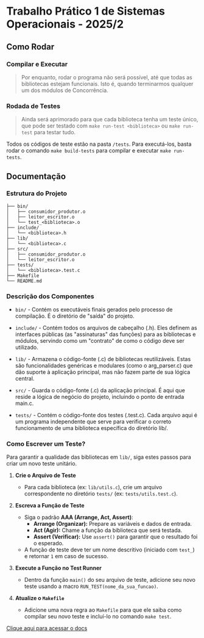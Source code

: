 # Trabalho Prático 1 de Sistemas Operacionais - 2025/2

## Como Rodar

### Compilar e Executar

> Por enquanto, rodar o programa não será possível, até que todas as bibliotecas estejam funcionais.
> Isto é, quando terminarmos qualquer um dos módulos de Concorrência.

### Rodada de Testes

> Ainda será aprimorado para que cada biblioteca tenha um teste único, que pode ser testado com
> `make run-test <biblioteca>` ou `make run-test` para testar tudo.

Todos os códigos de teste estão na pasta `/tests`.
Para executá-los, basta rodar o comando `make build-tests` para compilar e executar `make run-tests`.

## Documentação

### Estrutura do Projeto

```text
├── bin/
│   ├── consumidor_produtor.o
│   ├── leitor_escritor.o
│   └── test_<biblioteca>.o
├── include/
│   └── <biblioteca>.h
├── lib/
│   └── <biblioteca>.c
├── src/
│   ├── consumidor_produtor.o
│   └── leitor_escritor.o
├── tests/
│   └── <biblioteca>.test.c
├── Makefile
└── README.md
```

### Descrição dos Componentes

* `bin/` - Contém os executáveis finais gerados pelo processo de compilação. É o diretório de "saída" do projeto.

* `include/` - Contém todos os arquivos de cabeçalho (.h). Eles definem as interfaces públicas (as "assinaturas" das
  funções) para as bibliotecas e módulos, servindo como um "contrato" de como o código deve ser utilizado.

* `lib/` - Armazena o código-fonte (.c) de bibliotecas reutilizáveis. Estas são funcionalidades genéricas e modulares (como
  o arg_parser.c) que dão suporte à aplicação principal, mas não fazem parte de sua lógica central.

* `src/` - Guarda o código-fonte (.c) da aplicação principal. É aqui que reside a lógica de negócio do projeto, incluindo o
  ponto de entrada main.c.

* `tests/` - Contém o código-fonte dos testes (.test.c). Cada arquivo aqui é um programa independente que serve para
  verificar o correto funcionamento de uma biblioteca específica do diretório lib/.

### Como Escrever um Teste?

Para garantir a qualidade das bibliotecas em `lib/`, siga estes passos para criar um novo teste unitário.

1.  **Crie o Arquivo de Teste**
    -   Para cada biblioteca (ex: `lib/utils.c`), crie um arquivo correspondente no diretório `tests/` (ex: `tests/utils.test.c`).

2.  **Escreva a Função de Teste**
    -   Siga o padrão **AAA (Arrange, Act, Assert)**:
        -   **Arrange (Organizar):** Prepare as variáveis e dados de entrada.
        -   **Act (Agir):** Chame a função da biblioteca que será testada.
        -   **Assert (Verificar):** Use `assert()` para garantir que o resultado foi o esperado.
    -   A função de teste deve ter um nome descritivo (iniciado com `test_`) e retornar `1` em caso de sucesso.

3.  **Execute a Função no Test Runner**
    -   Dentro da função `main()` do seu arquivo de teste, adicione seu novo teste usando a macro `RUN_TEST(nome_da_sua_funcao)`.

4.  **Atualize o `Makefile`**
    -   Adicione uma nova regra ao `Makefile` para que ele saiba como compilar seu novo teste e incluí-lo no comando `make test`.

[Clique aqui para acessar o docs](https://docs.google.com/document/d/1y3xCDTN5BQ304H-XjCmLYPSic5DiraAq5Xw-LXptIdw/edit?usp=sharing)
